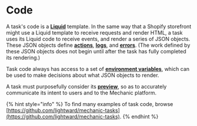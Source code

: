 # Code

A task's code is a [**Liquid**](../../../platform/liquid/) template. In the same way that a Shopify storefront might use a Liquid template to receive requests and render HTML, a task uses its Liquid code to receive events, and render a series of JSON objects. These JSON objects define [**actions**](action-objects.md), [**logs**](log-objects.md), and [**errors**](error-objects.md). \(The work defined by these JSON objects does not begin until after the task has fully completed its rendering.\)

Task code always has access to a set of [**environment variables**](environment-variables.md), which can be used to make decisions about what JSON objects to render.

A task must purposefully consider its [**preview**](../previews/), so as to accurately communicate its intent to users and to the Mechanic platform.

{% hint style="info" %}
To find many examples of task code, browse [https://github.com/lightward/mechanic-tasks](https://github.com/lightward/mechanic-tasks).
{% endhint %}

